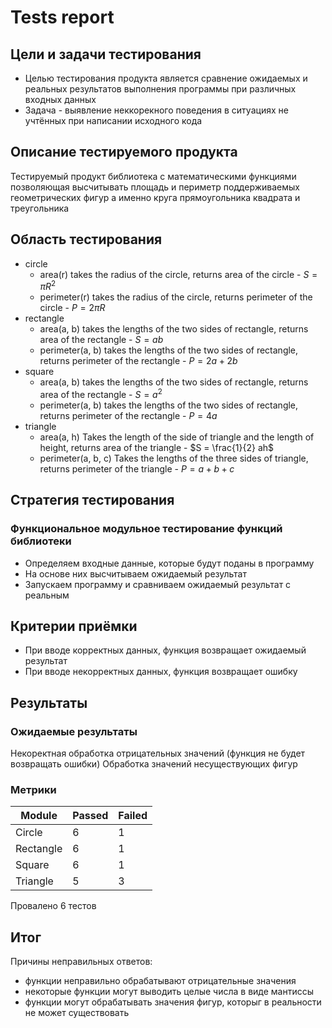 # Tests report

## Цели и задачи тестирования

- Целью тестирования продукта является сравнение ожидаемых и реальных результатов выполнения программы при различных
  входных данных
- Задача - выявление неккорекного поведения в ситуациях не учтённых при написании исходного кода

## Описание тестируемого продукта

Тестируемый продукт библиотека с математическими функциями позволяющая высчитывать площадь и периметр поддерживаемых
геометрических фигур а именно круга прямоугольника квадрата и треугольника

## Область тестирования

- circle
    - area(r)
      takes the radius of the circle, returns area of the circle - $S = \pi R^2$
    - perimeter(r)
      takes the radius of the circle, returns perimeter of the circle - $P = 2\pi R$
- rectangle
    - area(a, b)
      takes the lengths of the two sides of rectangle, returns area of the rectangle - $S = ab$
    - perimeter(a, b)
      takes the lengths of the two sides of rectangle, returns perimeter of the rectangle - $P = 2a + 2b$
- square
    - area(a, b)
      takes the lengths of the two sides of rectangle, returns area of the rectangle - $S = a^2$
    - perimeter(a, b)
      takes the lengths of the two sides of rectangle, returns perimeter of the rectangle - $P = 4a$
- triangle
    - area(a, h)
      Takes the length of the side of triangle and the length of height, returns area of the triangle - $S = \frac{1}{2}
      ah$
    - perimeter(a, b, c)
      Takes the lengths of the three sides of triangle, returns perimeter of the triangle - $P = a + b + c$

## Стратегия тестирования

### Функциональное модульное тестирование функций библиотеки

- Определяем входные данные, которые будут поданы в программу
- На основе них высчитываем ожидаемый результат
- Запускаем программу и сравниваем ожидаемый результат с реальным

## Критерии приёмки

- При вводе корректных данных, функция возвращает ожидаемый результат
- При вводе некорректных данных, функция возвращает ошибку

## Результаты

### Ожидаемые результаты

Некоректная обработка отрицательных значений (функция не будет возвращать ошибки)
Обработка значений несуществующих фигур

### Метрики

| Module | Passed | Failed |
|--------|--------|--------|
| Circle    | 6      | 1      |
| Rectangle | 6      | 1      |
| Square    | 6      | 1      |
| Triangle  | 5      | 3      |

Провалено 6 тестов

## Итог

Причины неправильных ответов:

- функции неправильно обрабатывают отрицательные значения
- некоторые функции могут выводить целые числа в виде мантиссы
- функции могут обрабатывать значения фигур, которыг в реальности не может существовать


